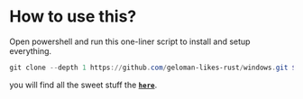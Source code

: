 # How to use this?

Open powershell and run this one-liner script to install and setup everything.
```ps1
git clone --depth 1 https://github.com/geloman-likes-rust/windows.git $HOME\dotfiles && $HOME\dotfiles\setup.ps1
```


you will find all the sweet stuff the [**`here`**](handy-scripts/usage.md).
